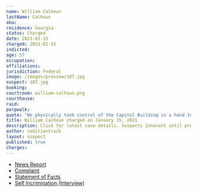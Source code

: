 ```yaml
---
name: William Calhoun
lastName: Calhoun
aka:
residence: Georgia
status: Charged
date: 2021-01-15
charged: 2021-01-15
indicted:
age: 57
occupation:
affiliations:
jurisdiction: Federal
image: /images/preview/107.jpg
suspect: 107.jpg
booking:
courtroom: william-calhoun.png
courthouse:
raid:
perpwalk:
quote: "We physically took control of the Capitol Building in a hand to hand hostile takeover."
title: William Calhoun charged on January 15, 2021
description: Click for latest case details. Suspects innocent until proven guilty.
author: seditiontrack
layout: suspect
published: true
charges:
---
```

- [News Report](https://www.11alive.com/article/news/crime/trials/mccall-calhoun-probable-cause-dc-riots/85-b805cef5-82f0-4b22-aa63-d9ca62d6472d)
- [Complaint](https://www.justice.gov/opa/page/file/1356041/download)
- [Statement of Facts](https://www.justice.gov/opa/page/file/1356036/download)
- [Self Incrimination (Interview)](https://www.ajc.com/news/georgia-attorney-among-those-who-broke-into-the-us-capitol/MF3IWF57WRGHBO2G2GTSZII374/)
